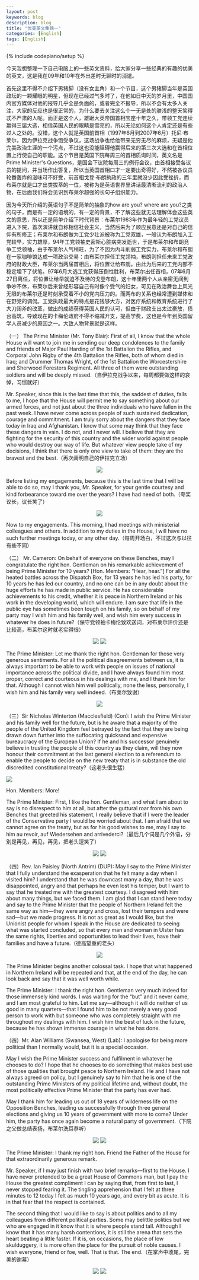 ```yaml
---
layout: post
keywords: blog
description: blog
title: "优美英文集锦一"
categories: [English]
tags: [English]
---
```

{% include codepiano/setup %}

今天我想整理一下自己电脑上的一些英文资料，给大家分享一些经典的有趣的优美的英文，这是我在09年和10年在外出差时无聊时的消遣。

首先这里不得不介绍下男猪脚（没有女主角）和一个节目，这个男猪脚当年是英国政坛的一颗耀眼的明星，但现在已经过气多时了，在他如日中天的岁月里，中国国内官方媒体对他的报导几乎全是负面的，或者完全不报导，所以不会有太多人关注，大家的反应也是很正常的，为什么要去关注这么个一无是处的肤浅的整天笑得忒不严肃的人呢。而正是这个人，雄踞大英帝国首相宝座十年之久，带领工党连续赢得三届大选，相信英国人民的眼睛是雪亮的，所以无论如何这个人肯定还是有些过人之处的。没错，这个人就是英国前首相（1997年6月到2007年6月）托尼·布莱尔，因为伊拉克战争饱受争议，这场战争也给他带来无穷无尽的麻烦，无疑是他完美政治生涯的一个污点，不过这也没能阻碍他赢得后来的第三次大选和在首相位置上行使自己的职能。这个节目是英国下院每周三的首相质询时间，英文名是Prime Minister's Questions，是国会下议院每周三的例行会议，由首相接受各议员的提问，并当场作出答复，所以当英国首相口才一定要出奇得好，不然被各议员轮番轰炸的滋味可不好受，前首相戈登·布朗执政的三年里就没少因此受挫折，而布莱尔就是口才出类拔萃的一位，被称为是英语世界里讲话最清晰流利的政治人物，在后面我们将会见识到布莱尔超强的长句子组织能力。

因为今天所介绍的英语句子不是简单的抽象的how are you? where are you?之类的句子，而是有一定的语境的，有一定的背景，不了解这些就无法理解体会这些英文的意思，所以还是简单介绍下时代背景：布莱尔1983年作为最年轻的工党议员进入下院，首次演讲就自称相信社会主义，当然后来为了顺应民意还是对自己的信仰有所修正；布莱尔和布朗做为工党少壮派被称为工党双雄，一般认为布朗加入工党较早，实力雄厚，94年工党领袖史密斯心脏病突发逝世，于是布莱尔和布朗竞争工党领袖，由于布莱尔人气稍旺，为了不因为内斗削弱工党实力，布莱尔和布朗在一家咖啡馆达成一项政治交易：由布莱尔担任工党领袖，布朗则担任未来工党政府的财政大臣，布莱尔当两届首相后，将位置让给布朗。由此为后来的工党内部不稳定埋下了伏笔。97年6月大选工党获得压倒性胜利，布莱尔出任首相，07年6月27日离任，将位置让给早就迫不及待的戈登布朗，这十年里两个人从亲密无间到争吵不休，布莱尔后来曾经形容自己有时像个受气的妇女，可见在政治舞台上风光无限的布莱尔还是时刻承受着不小的党内压力的。而两布的关系也经常遭到媒体和在野党的调侃。工党执政最大的特点是花钱够大方，对医疗系统和教育系统进行了大刀阔斧的改革，做出的成绩获得英国人民的认可，但由于财政支出太过豪放，债台高筑，导致现在的卡梅伦政府不得不缩减开支，提高学费，这也是今年到英国留学人员减少的原因之一。大致人物背景就是这样。

（一） The Prime Minister (Mr. Tony Blair): First of all, I know that the whole House will want to join me in sending our deep condolences to the family and friends of Major Paul Harding of the 1st Battalion the Rifles, and Corporal John Rigby of the 4th Battalion the Rifles, both of whom died in Iraq; and Drummer Thomas Wright, of the 1st Battalion the Worcestershire and Sherwood Foresters Regiment. All three of them were outstanding soldiers and will be deeply missed.（自伊拉克战争以来，每周都要做这样的哀悼，习惯就好）

Mr. Speaker, since this is the last time that this, the saddest of duties, falls to me, I hope that the House will permit me to say something about our armed forces, and not just about the three individuals who have fallen in the past week. I have never come across people of such sustained dedication, courage and commitment. I am truly sorry about the dangers that they face today in Iraq and Afghanistan. I know that some may think that they face these dangers in vain. I do not, and I never will. I believe that they are fighting for the security of this country and the wider world against people who would destroy our way of life. But whatever view people take of my decisions, I think that there is only one view to take of them: they are the bravest and the best.（再次阐明自己的伊拉克立场）


<center><img src="/image/english01.jpg"></center>

Before listing my engagements, because this is the last time that I will be able to do so, may I thank you, Mr. Speaker, for your gentle courtesy and kind forbearance toward me over the years? I have had need of both.（夸奖议长，议长笑了）

<center><img src="/image/english02.jpg"></center>

Now to my engagements. This morning, I had meetings with ministerial colleagues and others. In addition to my duties in the House, I will have no such further meetings today, or any other day.（每周开场白，不过这次与以往有些不同）

（二） Mr. Cameron: On behalf of everyone on these Benches, may I congratulate the right hon. Gentleman on his remarkable achievement of being Prime Minister for 10 years? [Hon. Members: “Hear, hear.”] For all the heated battles across the Dispatch Box, for 13 years he has led his party, for 10 years he has led our country, and no one can be in any doubt about the huge efforts he has made in public service. He has considerable achievements to his credit, whether it is peace in Northern Ireland or his work in the developing world, which will endure. I am sure that life in the public eye has sometimes been tough on his family, so on behalf of my party may I wish him and his family well, and wish him every success in whatever he does in future?（保守党领袖卡梅伦致欢送词，对布莱尔评价还是比较高，布莱尔这时就老实得很）

<center><img src="/image/english03.jpg">
<img src="/image/english04.jpg"></center>

The Prime Minister: Let me thank the right hon. Gentleman for those very generous sentiments. For all the political disagreements between us, it is always important to be able to work with people on issues of national importance across the political divide, and I have always found him most proper, correct and courteous in his dealings with me, and I thank him for that. Although I cannot wish him well politically, none the less, personally, I wish him and his family very well indeed.（布莱尔致谢）

<center><img src="/image/english05.jpg"></center>

（三）Sir Nicholas Winterton (Macclesfield) (Con): I wish the Prime Minister and his family well for the future, but is he aware that a majority of the people of the United Kingdom feel betrayed by the fact that they are being drawn down further into the suffocating quicksand and expensive bureaucracy of the European Union? If he and his successor genuinely believe in trusting the people of this country as they claim, will they now honour their commitment at the last general election to a referendum to enable the people to decide on the new treaty that is in substance the old discredited constitutional treaty?（这老头很生猛）

<img src="/image/english06.jpg">

Hon. Members: More!

The Prime Minister: First, I like the hon. Gentleman, and what I am about to say is no disrespect to him at all, but after the guttural roar from his own Benches that greeted his statement, I really believe that if I were the leader of the Conservative party I would be worried about that. I am afraid that we cannot agree on the treaty, but as for his good wishes to me, may I say to him au revoir, auf Wiedersehen and arrivederci?（最后几个词是几个外语，分别是再见，再见，再见，把老头逗笑了）

<center><img src="/image/english07.jpg">
<img src="/image/english08.jpg"></center>

（四）Rev. Ian Paisley (North Antrim) (DUP): May I say to the Prime Minister that I fully understand the exasperation that he felt many a day when I visited him? I understand that he was downcast many a day, that he was disappointed, angry and that perhaps he even lost his temper, but I want to say that he treated me with the greatest courtesy. I disagreed with him about many things, but we faced them. I am glad that I can stand here today and say to the Prime Minister that the people of Northern Ireland felt the same way as him—they were angry and cross, lost their tempers and were sad—but we made progress. It is not as great as I would like, but the Unionist people for whom I speak in the House are dedicated to seeing what was started concluded, so that every man and woman in Ulster has the same rights, liberties and opportunities to lead their lives, have their families and have a future.（德高望重的老头）

<center><img src="/image/english09.jpg"></center>

The Prime Minister begins another colossal task. I hope that what happened in Northern Ireland will be repeated and that, at the end of the day, he can look back and say that it was well worth while.

The Prime Minister: I thank the right hon. Gentleman very much indeed for those immensely kind words. I was waiting for the “but” and it never came, and I am most grateful to him. Let me say—although it will do neither of us good in many quarters—that I found him to be not merely a very good person to work with but someone who was completely straight with me throughout my dealings with him. I wish him the best of luck in the future, because he has shown immense courage in what he has done.

（四）Mr. Alan Williams (Swansea, West) (Lab): I apologise for being more political than I normally would, but it is a special occasion.

May I wish the Prime Minister success and fulfilment in whatever he chooses to do? I hope that he chooses to do something that makes best use of those qualities that brought peace to Northern Ireland. He and I have not always agreed on policy, but I genuinely say to him that he is one of the outstanding Prime Ministers of my political lifetime and, without doubt, the most politically effective Prime Minister that the party has ever had.

May I thank him for leading us out of 18 years of wilderness life on the Opposition Benches, leading us successfully through three general elections and giving us 10 years of government with more to come? Under him, the party has once again become a natural party of government.（下院之父做总结表扬，布莱尔洗耳恭听）

<center><img src="/image/english10.jpg">
<img src="/image/english11.jpg"></center>

The Prime Minister: I thank my right hon. Friend the Father of the House for that extraordinarily generous remark.

Mr. Speaker, if I may just finish with two brief remarks—first to the House. I have never pretended to be a great House of Commons man, but I pay the House the greatest compliment I can by saying that, from first to last, I never stopped fearing it. The tingling apprehension that I felt at three minutes to 12 today I felt as much 10 years ago, and every bit as acute. It is in that fear that the respect is contained.

The second thing that I would like to say is about politics and to all my colleagues from different political parties. Some may belittle politics but we who are engaged in it know that it is where people stand tall. Although I know that it has many harsh contentions, it is still the arena that sets the heart beating a little faster. If it is, on occasions, the place of low skulduggery, it is more often the place for the pursuit of noble causes. I wish everyone, friend or foe, well. That is that. The end.（在掌声中收尾，完美的谢幕）

<center><img src="/image/english12.jpg">
<img src="/image/english13.jpg"></center>